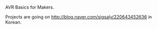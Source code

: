 AVR Basics for Makers.

Projects are going on http://blog.naver.com/sigsaly/220643452636
in Korean.
 
